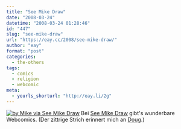 ```yaml
---
title: "See Mike Draw"
date: "2008-03-24"
datetime: "2008-03-24 01:28:46"
id: "447"
slug: "see-mike-draw"
url: "https://eay.cc/2008/see-mike-draw/"
author: "eay"
format: "post"
categories:
  - the-others
tags:
  - comics
  - religion
  - webcomic
meta:
  - yourls_shorturl: "http://eay.li/2g"
---
```


[![](/uploads/2008/seemikedraw.jpg "by Mike via See Mike Draw")](http://seemikedraw.wordpress.com/) Bei [See Mike Draw](http://seemikedraw.wordpress.com/) gibt's wunderbare Webcomics. (Der zittrige Strich erinnert mich an [Doug](http://en.wikipedia.org/wiki/Doug).)
